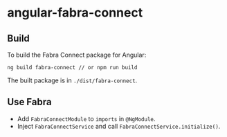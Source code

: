 # angular-fabra-connect

## Build

To build the Fabra Connect package for Angular:

```
ng build fabra-connect // or npm run build
```

The built package is in `./dist/fabra-connect`.

## Use Fabra

* Add `FabraConnectModule` to `imports` in `@NgModule`.
* Inject `FabraConnectService` and call `FabraConnectService.initialize()`.

